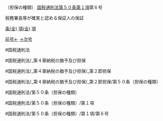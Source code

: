 （担保の種類）
[国税通則法第５０条第１項](国税通則法＿＿＿＿＿第５０条第１項)第６号

税務署長等が確実と認める保証人の保証

[条(全)](国税通則法＿＿＿＿＿第５０条_.md)    [項(全)](国税通則法＿＿＿＿＿第５０条第１項_.md)    [項](国税通則法＿＿＿＿＿第５０条第１項.md)

[前号←](国税通則法＿＿＿＿＿第５０条第１項第５号.md)    [→次号](国税通則法＿＿＿＿＿第５０条第１項第７号.md)

#国税通則法

#国税通則法/_第４章納税の猶予及び担保

#国税通則法/_第４章納税の猶予及び担保/_第２節担保

#国税通則法/_第４章納税の猶予及び担保/_第２節担保/第５０条（担保の種類）

#国税通則法/第５０条（担保の種類）

#国税通則法/第５０条（担保の種類）/第１項

#国税通則法/第５０条（担保の種類）/第１項/第６号

